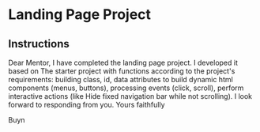 # Landing Page Project

## Instructions

Dear Mentor,
I have completed the landing page project. I developed it based on The starter project with functions according to the project's requirements: building class, id, data attributes to build dynamic html components (menus, buttons), processing events (click, scroll), perform interactive actions (like Hide fixed navigation bar while not scrolling).
I look forward to responding from you.
Yours faithfully

Buyn
